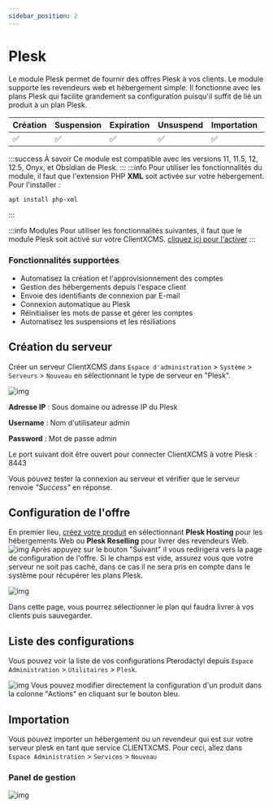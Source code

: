 ```yaml
---
sidebar_position: 2
---
```


# Plesk

Le module Plesk permet de fournir des offres Plesk à vos clients. Le module supporte les revendeurs web et hébergement simple. Il fonctionne avec les plans Plesk qui facilite grandement sa configuration puisqu'il suffit de lié un produit à un plan Plesk.

| Création 	| Suspension 	| Expiration 	| Unsuspend 	| Importation 	| Options 	|
|----------	|------------	|------------	|-----------	|-------------	|---------	|
|     ✅    	|      ✅     	|      ✅     	|     ✅     	|      ✅      	|    ✅    	|

:::success À savoir
Ce module est compatible avec les versions 11, 11.5, 12, 12.5, Onyx, et Obsidian de Plesk.
:::
:::info
Pour utiliser les fonctionnalités du module, il faut que l'extension PHP **XML** soit activée sur votre hébergement. Pour l'installer : 
```bash
apt install php-xml
```
:::

:::info Modules
Pour utiliser les fonctionnalités suivantes, il faut que le module Plesk soit activé sur votre ClientXCMS. [cliquez ici pour l'activer](../)
:::
### Fonctionnalités supportées 
- Automatisez la création et l'approvisionnement des comptes
- Gestion des hébergements depuis l'espace client
- Envoie des identifiants de connexion par E-mail
- Connexion automatique au Plesk
- Réinitialiser les mots de passe et gérer les comptes
- Automatisez les suspensions et les résiliations

## Création du serveur

Créer un serveur ClientXCMS dans `Espace d'administration` > `Système` > `Serveurs` > `Nouveau` en sélectionnant le type de serveur en "Plesk". 

![img](https://media.discordapp.net/attachments/926274245225504779/962908593890406430/unknown.png)

**Adresse IP** : Sous domaine ou adresse IP du Plesk

**Username** : Nom d'utilisateur admin

**Password** : Mot de passe admin

Le port suivant doit être ouvert pour connecter ClientXCMS à votre Plesk : 8443

Vous pouvez tester la connexion au serveur et vérifier que le serveur renvoie *"Success"* en réponse.

## Configuration de l'offre
En premier lieu, [créez votre produit](../../store/products#création) en sélectionnant **Plesk Hosting** pour les hébergements Web ou **Plesk Reselling** pour livrer des revendeurs Web.
![img](https://media.discordapp.net/attachments/926274245225504779/962910219158028318/unknown.png)
Après appuyez sur le bouton "Suivant" il vous redirigera vers la page de configuration de l'offre. Si le champs est vide, assurez vous que votre serveur ne soit pas caché, dans ce cas il ne sera pris en compte dans le système pour récupérer les plans Plesk.

![img](https://media.discordapp.net/attachments/926274245225504779/962911997190610984/unknown.png)

Dans cette page, vous pourrez sélectionner le plan qui faudra livrer à vos clients puis sauvegarder.
## Liste des configurations
Vous pouvez voir la liste de vos configurations Pterodactyl depuis `Espace Administration` > `Utilitaires` > `Plesk`.

![img](https://media.discordapp.net/attachments/926274245225504779/962912787334574100/unknown.png)
Vous pouvez modifier directement la configuration d'un produit dans la colonne "Actions" en cliquant sur le bouton bleu.

## Importation
Vous pouvez importer un hébergement ou un revendeur qui est sur votre serveur plesk en tant que service CLIENTXCMS. Pour ceci, allez dans `Espace Administration` > `Services` > `Nouveau`

### Panel de gestion
![img](https://media.discordapp.net/attachments/926274245225504779/962913723046047804/unknown.png)
